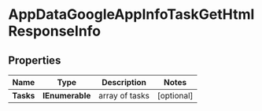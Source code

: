 # AppDataGoogleAppInfoTaskGetHtmlResponseInfo


## Properties

| Name | Type | Description | Notes |
|------------ | ------------- | ------------- | -------------|
**Tasks** | **IEnumerable<AppDataGoogleAppInfoTaskGetHtmlTaskInfo>** | array of tasks |[optional]|